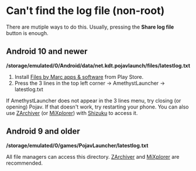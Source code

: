 # Can't find the log file (non-root)
There are mutiple ways to do this. Usually, pressing the **Share log file** button is enough.

## Android 10 and newer

  **/storage/emulated/0/Android/data/net.kdt.pojavlaunch/files/latestlog.txt**

1. Install [Files by Marc apps & software](https://play.google.com/store/apps/details?id=com.marc.files) from Play Store.
2. Press the 3 lines in the top left corner → AmethystLauncher → latestlog.txt

If AmethystLauncher does not appear in the 3 lines menu, try closing (or opening) Pojav. If that doesn't work, try restarting your phone.
You can also use [ZArchiver](https://play.google.com/store/apps/details?id=ru.zdevs.zarchiver) (or [MiXplorer](https://mixplorer.com/)) with [Shizuku](https://play.google.com/store/apps/details?id=moe.shizuku.privileged.api&hl=en_US) to access it.

## Android 9 and older

  **/storage/emulated/0/games/PojavLauncher/latestlog.txt**
  
All file managers can access this directory. [ZArchiver](https://play.google.com/store/apps/details?id=ru.zdevs.zarchiver) and [MiXplorer](https://mixplorer.com/) are recommended.
